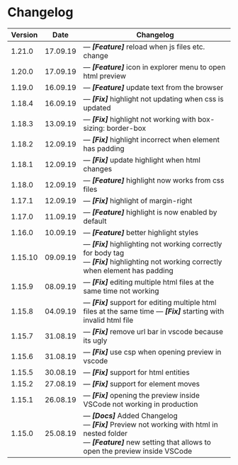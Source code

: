 # Changelog

| Version | Date     | Changelog                                                                                                                                                                                           |
| ------- | -------- | --------------------------------------------------------------------------------------------------------------------------------------------------------------------------------------------------- |
| 1.21.0  | 17.09.19 | &mdash; **_[Feature]_** reload when js files etc. change                                                                                                                                            |
| 1.20.0  | 17.09.19 | &mdash; **_[Feature]_** icon in explorer menu to open html preview                                                                                                                                  |
| 1.19.0  | 16.09.19 | &mdash; **_[Feature]_** update text from the browser                                                                                                                                                |
| 1.18.4  | 16.09.19 | &mdash; **_[Fix]_** highlight not updating when css is updated                                                                                                                                      |
| 1.18.3  | 13.09.19 | &mdash; **_[Fix]_** highlight not working with box-sizing: border-box                                                                                                                               |
| 1.18.2  | 12.09.19 | &mdash; **_[Fix]_** highlight incorrect when element has padding                                                                                                                                    |
| 1.18.1  | 12.09.19 | &mdash; **_[Fix]_** update highlight when html changes                                                                                                                                              |
| 1.18.0  | 12.09.19 | &mdash; **_[Feature]_** highlight now works from css files                                                                                                                                          |
| 1.17.1  | 12.09.19 | &mdash; **_[Fix]_** highlight of margin-right                                                                                                                                                       |
| 1.17.0  | 11.09.19 | &mdash; **_[Feature]_** highlight is now enabled by default                                                                                                                                         |
| 1.16.0  | 10.09.19 | &mdash; **_[Feature]_** better highlight styles                                                                                                                                                     |
| 1.15.10 | 09.09.19 | &mdash; **_[Fix]_** highlighting not working correctly for body tag <br> &mdash; **_[Fix]_** highlighting not working correctly when element has padding                                            |
| 1.15.9  | 08.09.19 | &mdash; **_[Fix]_** editing multiple html files at the same time not working                                                                                                                        |
| 1.15.8  | 04.09.19 | &mdash; **_[Fix]_** support for editing multiple html files at the same time &mdash; **_[Fix]_** starting with invalid html file                                                                    |
| 1.15.7  | 31.08.19 | &mdash; **_[Fix]_** remove url bar in vscode because its ugly                                                                                                                                       |
| 1.15.6  | 31.08.19 | &mdash; **_[Fix]_** use csp when opening preview in vscode                                                                                                                                          |
| 1.15.5  | 30.08.19 | &mdash; **_[Fix]_** support for html entities                                                                                                                                                       |
| 1.15.2  | 27.08.19 | &mdash; **_[Fix]_** support for element moves                                                                                                                                                       |
| 1.15.1  | 26.08.19 | &mdash; **_[Fix]_** opening the preview inside VSCode not working in production                                                                                                                     |
| 1.15.0  | 25.08.19 | &mdash; **_[Docs]_** Added Changelog <br> &mdash; **_[Fix]_** Preview not working with html in nested folder <br> &mdash; **_[Feature]_** new setting that allows to open the preview inside VSCode |
